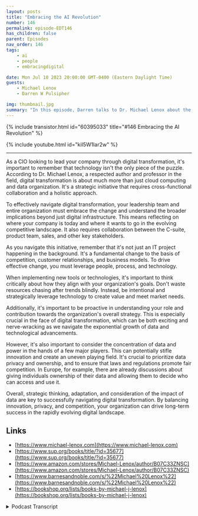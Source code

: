 ```yaml
---
layout: posts
title: "Embracing the AI Revolution"
number: 146
permalink: episode-EDT146
has_children: false
parent: Episodes
nav_order: 146
tags:
    - ai
    - people
    - embracingdigital

date: Mon Jul 10 2023 20:00:00 GMT-0400 (Eastern Daylight Time)
guests:
    - Michael Lenox
    - Darren W Pulsipher

img: thumbnail.jpg
summary: "In this episode, Darren talks to Dr. Michael Lenox about the emerging AI revolution and how to embracing it or get destroyed. Michael has just released a new book 'Strategy in the Digital Age: Mastering Digital Transformation'."
---
```


{% include transistor.html id="60395033" title="#146 Embracing the AI Revolution" %}

{% include youtube.html id="kiI5W1lar2w" %}

---

As a CIO looking to lead your company through digital transformation, it's important to remember that technology isn't the only piece of the puzzle. According to Dr. Michael Lenox, a respected author and professor in the field, digital transformation is about much more than just cloud computing and data organization. It's a strategic initiative that requires cross-functional collaboration and a holistic approach.

To effectively navigate digital transformation, your leadership team and entire organization must embrace the change and understand the broader implications beyond just digital infrastructure. This means reflecting on where your company is today and where it wants to go in the evolving competitive landscape. It also requires collaboration between the C-suite, product team, sales, and other key stakeholders.

As you navigate this initiative, remember that it's not just an IT project happening in the background. It's a fundamental change to the basis of competition, customer relationships, and business models. To drive effective change, you must leverage people, process, and technology.

When implementing new tools or technologies, it's important to think critically about how they align with your organization's goals. Don't waste resources chasing after trends blindly. Instead, be intentional and strategically leverage technology to create value and meet market needs.

Additionally, it's important to be proactive in understanding your role and contribution towards the organization's overall strategy. This is especially crucial in the face of digital transformation, which can be both exciting and nerve-wracking as we navigate the exponential growth of data and technological advancements.

However, it's also important to consider the concentration of data and power in the hands of a few major players. This can potentially stifle innovation and create an uneven playing field. It's crucial to prioritize data privacy and ownership, and to ensure that laws and regulations promote fair competition. In Europe, for example, there are already discussions about giving individuals ownership of their data and allowing them to decide who can access and use it.

Overall, strategic thinking, adaptation, and consideration of the impact of data are key to successfully navigating digital transformation. By balancing innovation, privacy, and competition, your organization can drive long-term success in the rapidly evolving digital landscape.

## Links
* [https://www.michael-lenox.com](https://www.michael-lenox.com)
* [https://www.sup.org/books/title/?id=35677](https://www.sup.org/books/title/?id=35677)
* [https://www.amazon.com/stores/Michael-Lenox/author/B07C33ZNSC](https://www.amazon.com/stores/Michael-Lenox/author/B07C33ZNSC)
* [https://www.barnesandnoble.com/s/%22Michael%20Lenox%22](https://www.barnesandnoble.com/s/%22Michael%20Lenox%22)
* [https://bookshop.org/lists/books-by-michael-j-lenox](https://bookshop.org/lists/books-by-michael-j-lenox)


<details>
<summary> Podcast Transcript </summary>

<p></p>

</details>
